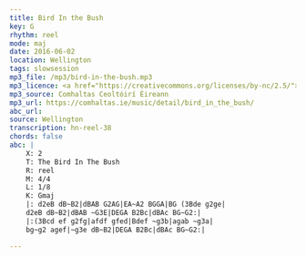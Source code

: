 ```yaml
---
title: Bird In the Bush
key: G
rhythm: reel
mode: maj
date: 2016-06-02
location: Wellington
tags: slowsession 
mp3_file: /mp3/bird-in-the-bush.mp3
mp3_licence: <a href="https://creativecommons.org/licenses/by-nc/2.5/">CC-BY-NC-2.5</a>
mp3_source: Comhaltas Ceoltóirí Éireann
mp3_url: https://comhaltas.ie/music/detail/bird_in_the_bush/
abc_url:
source: Wellington
transcription: hn-reel-38
chords: false
abc: |
    X: 2
    T: The Bird In The Bush
    R: reel
    M: 4/4
    L: 1/8
    K: Gmaj
    |: d2eB dB~B2|dBAB G2AG|EA~A2 BGGA|BG (3Bde g2ge|
    d2eB dB~B2|dBAB ~G3E|DEGA B2Bc|dBAc BG~G2:|
    |:(3Bcd ef g2fg|afdf gfed|Bdef ~g3b|agab ~g3a|
    bg~g2 agef|~g3e dB~B2|DEGA B2Bc|dBAc BG~G2:|

---
```

